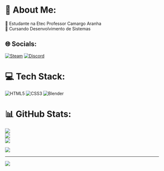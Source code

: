 # 💫 About Me:
🔭 Estudante na Etec Professor Camargo Aranha<br>🌱 Cursando Desenvolvimento de Sistemas<br>


## 🌐 Socials:
[![Steam](https://img.shields.io/badge/Steam-000000?style=for-the-badge&logo=steam&logoColor=white)](https://steamcommunity.com/profiles/76561198806857698/) 
[![Discord](https://dcbadge.vercel.app/api/shield/781100440955256862)](https://discord.com/invite/781100440955256862)

# 💻 Tech Stack:
![HTML5](https://img.shields.io/badge/html5-%23E34F26.svg?style=flat&logo=html5&logoColor=white) ![CSS3](https://img.shields.io/badge/css3-%231572B6.svg?style=flat&logo=css3&logoColor=white) ![Blender](https://img.shields.io/badge/Blender-%23E34F26.svg?style=flat&logo=blender&logoColor=white)
# 📊 GitHub Stats:
![](https://github-readme-stats.vercel.app/api?username=NyixTAA&theme=radical&hide_border=false&include_all_commits=false&count_private=false)<br/>
![](https://github-readme-streak-stats.herokuapp.com/?user=NyixTAA&theme=tokyonight&hide_border=false)<br/>
![](https://github-readme-stats.vercel.app/api/top-langs/?username=NyixTAA&theme=tokyonight&hide_border=false&include_all_commits=false&count_private=false&layout=compact)

![](https://quotes-github-readme.vercel.app/api?type=horizontal&theme=tokyonight)

---
[![](https://visitcount.itsvg.in/api?id=NyixTAA&icon=2&color=12)](https://visitcount.itsvg.in)
